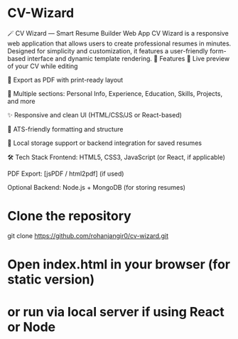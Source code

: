 # CV-Wizard
🪄 CV Wizard — Smart Resume Builder Web App CV Wizard is a responsive web application that allows users to create professional resumes in minutes. Designed for simplicity and customization, it features a user-friendly form-based interface and dynamic template rendering.
🚀 Features
🎨 Live preview of your CV while editing

📄 Export as PDF with print-ready layout

🧩 Multiple sections: Personal Info, Experience, Education, Skills, Projects, and more

✨ Responsive and clean UI (HTML/CSS/JS or React-based)

🧠 ATS-friendly formatting and structure

💾 Local storage support or backend integration for saved resumes

🛠️ Tech Stack
Frontend: HTML5, CSS3, JavaScript (or React, if applicable)

PDF Export: [jsPDF / html2pdf] (if used)

Optional Backend: Node.js + MongoDB (for storing resumes)



# Clone the repository
git clone https://github.com/rohanjangir0/cv-wizard.git

# Open index.html in your browser (for static version)
# or run via local server if using React or Node

